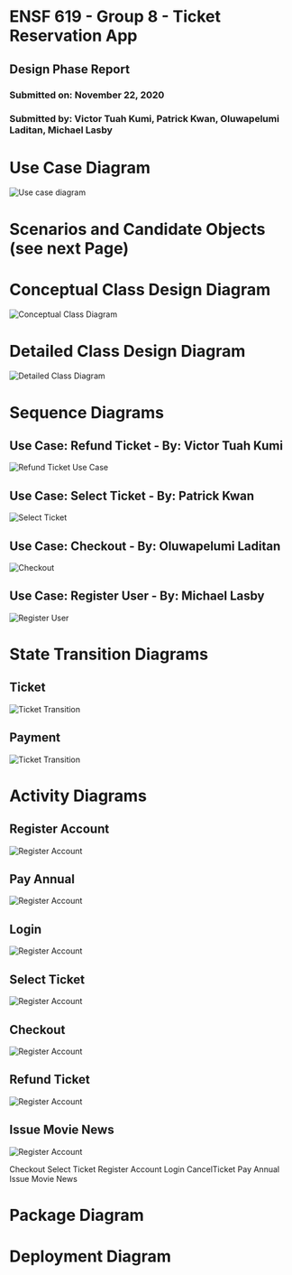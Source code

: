 # ENSF 619 - Group 8 - Ticket Reservation App
## Design Phase Report
### Submitted on: November 22, 2020
### Submitted by: Victor Tuah Kumi, Patrick Kwan, Oluwapelumi Laditan, Michael Lasby

# Use Case Diagram
![Use case diagram](./UseCaseDiagram/UseCaseDiagram.png)
<div style="page-break-after: always;"></div>

# Scenarios and Candidate Objects (see next Page)

<div style="page-break-after: always;"></div>

# Conceptual Class Design Diagram
![Conceptual Class Diagram](./ConceptualUML/ClassUMLAttributesMethods.png)

<div style="page-break-after: always;"></div>

# Detailed Class Design Diagram
![Detailed Class Diagram](./DetailedUML/DetailedClassDiagram.png)

<div style="page-break-after: always;"></div>

# Sequence Diagrams

## Use Case: Refund Ticket - By: Victor Tuah Kumi
![Refund Ticket Use Case](./SequenceDiagrams/SequenceRefundTicket.png)
<div style="page-break-after: always;"></div>

## Use Case: Select Ticket - By: Patrick Kwan
![Select Ticket](./SequenceDiagrams/SequenceSelectTicket.png)
<div style="page-break-after: always;"></div>

## Use Case: Checkout - By: Oluwapelumi Laditan
![Checkout](./SequenceDiagrams/SequenceCheckout.png)
<div style="page-break-after: always;"></div>

## Use Case: Register User - By: Michael Lasby
![Register User](./SequenceDiagrams/SequenceRegisterUser.png)

<div style="page-break-after: always;"></div>

# State Transition Diagrams
## Ticket 
![Ticket Transition](./StateTransition/TicketStateTransition.png)

## Payment
![Ticket Transition](./StateTransition/PaymentStateTransition.png)
<div style="page-break-after: always;"></div>


# Activity Diagrams

## Register Account
![Register Account](./ActivityDiagrams/RegisterAccountActivityDiagram.png)
<div style="page-break-after: always;"></div>

## Pay Annual
![Register Account](./ActivityDiagrams/RegisterAccountActivityDiagram.png)
<div style="page-break-after: always;"></div>

## Login
![Register Account](./ActivityDiagrams/RegisterAccountActivityDiagram.png)
<div style="page-break-after: always;"></div>

## Select Ticket
![Register Account](./ActivityDiagrams/RegisterAccountActivityDiagram.png)
<div style="page-break-after: always;"></div>

## Checkout
![Register Account](./ActivityDiagrams/RegisterAccountActivityDiagram.png)
<div style="page-break-after: always;"></div>

## Refund Ticket
![Register Account](./ActivityDiagrams/RegisterAccountActivityDiagram.png)
<div style="page-break-after: always;"></div>

## Issue Movie News
![Register Account](./ActivityDiagrams/RegisterAccountActivityDiagram.png)
<div style="page-break-after: always;"></div>

Checkout
Select Ticket
Register Account
Login
CancelTicket
Pay Annual
Issue Movie News


<div style="page-break-after: always;"></div>

# Package Diagram

<div style="page-break-after: always;"></div>

# Deployment Diagram




